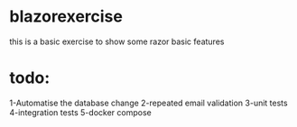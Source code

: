 # blazorexercise
this is a basic exercise to show some razor basic features

# todo:
1-Automatise the database change
2-repeated email validation
3-unit tests
4-integration tests
5-docker compose